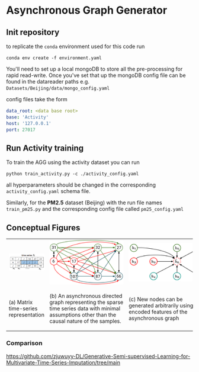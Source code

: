 # Asynchronous Graph Generator
## Init repository
to replicate the `conda` environment used for this code run
~~~console
conda env create -f environment.yaml
~~~
You'll need to set up a local mongoDB to store all the pre-processing for rapid read-write. Once you've set that up the
mongoDB config file can be found in the datareader paths e.g. `Datasets/Beijing/data/mongo_config.yaml`

config files take the form
~~~yaml
data_root: <data base root>
base: 'Activity'
host: '127.0.0.1'
port: 27017
~~~
## Run Activity training
To train the AGG using the activity dataset you can run
~~~console
python train_activity.py -c ./activity_config.yaml
~~~
all hyperparameters should be changed in the corresponding `activity_config.yaml`
schema file.

Similarly, for the __PM2.5__ dataset (Beijing) with the run file names `train_pm25.py` and the corresponding config file
called `pm25_config.yaml`

## Conceptual Figures
<table>
    <tr>
        <td> <img src="AGG_diagrams/time_series_matrix.png" width="200" title="Time Series Matrix"></td>
        <td><img src="AGG_diagrams/time_series_graph.png" width="200" title="Time series graph representation" ></td>
        <td><img src="AGG_diagrams/time_series_inputation.png" width="200" title="Node generation"></td>
    </tr> 
    <tr>
        <td><p>(a) Matrix time-series representation</p></td>
        <td><p style="width: 200px; word-wrap: anywhere">(b) An asynchronous directed graph representing the sparse time series data with minimal assumptions other than the causal nature of the samples.</p></td>
        <td><p style="width: 200px">(c) New nodes can be generated arbitrarily using the encoded features of the asynchronous graph</p></td>
    </tr>
</table>

### Comparison
https://github.com/zjuwuyy-DL/Generative-Semi-supervised-Learning-for-Multivariate-Time-Series-Imputation/tree/main
